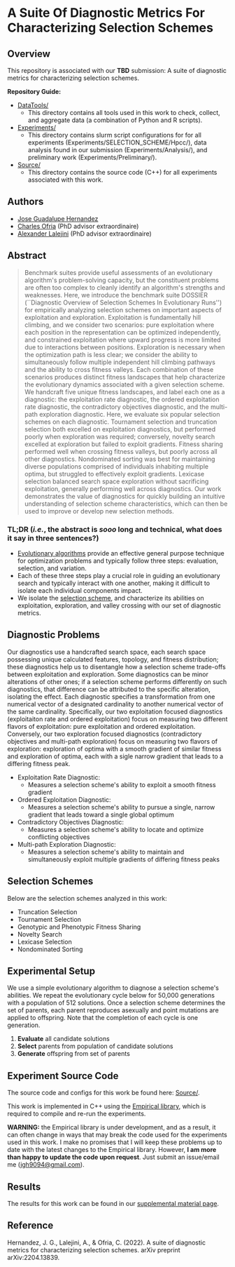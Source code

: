 # A Suite Of Diagnostic Metrics For Characterizing Selection Schemes

## Overview

This repository is associated with our **TBD** submission: A suite of diagnostic metrics for characterizing selection schemes.

**Repository Guide:**
- [DataTools/](https://github.com/jgh9094/ECJ-2022-suite-of-diagnostics-for-selection-schemes/tree/master/DataTools)
    - This directory contains all tools used in this work to check, collect, and aggregate data (a combination of Python and R scripts).
- [Experiments/](https://github.com/jgh9094/ECJ-2022-suite-of-diagnostics-for-selection-schemes/tree/master/Experiments)
    - This directory contains slurm script configurations for for all experiments (Experiments/SELECTION_SCHEME/Hpcc/), data analysis found in our submission (Experiments/Analysis/), and preliminary work (Experiments/Preliminary/).
- [Source/](https://github.com/jgh9094/ECJ-2022-suite-of-diagnostics-for-selection-schemes/tree/master/Source)
    - This directory contains the source code (C++) for all experiments associated with this work.

## Authors

- [Jose Guadalupe Hernandez](https://jgh9094.github.io/)
- [Charles Ofria](http://ofria.com) (PhD advisor extraordinaire)
- [Alexander Lalejini](https://lalejini.com/publications/) (PhD advisor extraordinaire)

## Abstract

> Benchmark suites provide useful assessments  of an evolutionary algorithm's problem-solving capacity, but the constituent problems are often too complex to cleanly identify an algorithm's strengths and weaknesses.
> Here, we introduce the benchmark suite DOSSIER (``Diagnostic Overview of Selection Schemes In Evolutionary Runs'') for empirically analyzing selection schemes on important aspects of exploitation and exploration.
> Exploitation is fundamentally hill climbing, and we consider two scenarios: pure exploitation where each position in the representation can be optimized independently, and constrained exploitation where upward progress is more limited due to interactions between positions.
> Exploration is necessary when the optimization path is less clear; we consider the ability to simultaneously follow multiple independent hill climbing pathways and the ability to cross fitness valleys.
> Each combination of these scenarios produces distinct fitness landscapes that help characterize the evolutionary dynamics associated with a given selection scheme.
> We handcraft five unique fitness landscapes, and label each one as a diagnostic: the exploitation rate diagnostic, the ordered exploitation rate diagnostic, the contradictory objectives diagnostic, and the multi-path exploration diagnostic.
> Here, we evaluate six popular selection schemes on each diagnostic.
> Tournament selection and truncation selection both excelled on exploitation diagnostics, but performed poorly when exploration was required; conversely, novelty search excelled at exploration but failed to exploit gradients.
> Fitness sharing performed well when crossing fitness valleys, but poorly across all other diagnostics.
> Nondominated sorting was best for maintaining diverse populations comprised of individuals inhabiting multiple optima, but struggled to effectively exploit gradients.
Lexicase selection balanced search space exploration without sacrificing exploitation, generally performing well across diagnostics.
> Our work demonstrates the value of diagnostics for quickly building an intuitive understanding of selection scheme characteristics, which can then be used to improve or develop new selection methods.

### TL;DR (_i.e._, the abstract is _sooo_ long and technical, what does it say in three sentences?)

- [Evolutionary algorithms](https://en.wikipedia.org/wiki/Evolutionary_algorithm) provide an effective general purpose technique for optimization problems and typically follow three steps: evaluation, selection, and variation.
- Each of these three steps play a crucial role in guiding an evolutionary search and typically interact with one another, making it difficult to isolate each individual components impact.
- We isolate the [selection scheme](https://en.wikipedia.org/wiki/Selection_(genetic_algorithm)), and characterize its abilities on exploitation, exploration, and valley crossing with our set of diagnostic metrics.

## Diagnostic Problems

Our diagnostics use a handcrafted search space, each search space possessing unique calculated features, topology, and fitness distribution; these diagnostics help us to disentangle how a selection scheme trade-offs between exploitation and exploration.
Some diagnostics can be minor alterations of other ones; if a selection scheme performs differently on such diagnostics, that difference can be attributed to the specific alteration, isolating the effect.
Each diagnostic specifies a transformation from one numerical vector of a designated cardinality to another numerical vector of the same cardinality.
Specifically, our two exploitation focused diagnostics (exploitaiton rate and ordered exploitation) focus on measuring two different flavors of exploitation: pure exploitation and ordered exploitation.
Conversely, our two exploration focused diagnostics (contradictory objectives and multi-path exploration) focus on measuring two flavors of exploration: exploration of optima with a smooth gradient of similar fitness and exploration of optima, each with a sigle narrow gradient that leads to a differing fitness peak.

- Exploitation Rate Diagnostic:
    - Measures a selection scheme's ability to exploit a smooth fitness gradient
- Ordered Exploitation Diagnostic:
    - Measures a selection scheme's ability to pursue a single, narrow gradient that leads toward a single global optimum
- Contradictory Objectives Diagnostic:
    - Measures a selection scheme's ability to locate and optimize conflicting objectives
- Multi-path Exploration Diagnostic:
    - Measures a selection scheme's ability to maintain and simultaneously exploit multiple gradients of differing fitness peaks

## Selection Schemes

Below are the selection schemes analyzed in this work:

- Truncation Selection
- Tournament Selection
- Genotypic and Phenotypic Fitness Sharing
- Novelty Search
- Lexicase Selection
- Nondominated Sorting

## Experimental Setup

We use a simple evolutionary algorithm to diagnose a selection scheme's abilities.
We repeat the evolutionary cycle below for 50,000 generations with a population of 512 solutions.
Once a selection scheme determines the set of parents, each parent reproduces asexually and point mutations are applied to offspring.
Note that the completion of each cycle is one generation.

1. **Evaluate** all candidate solutions
2. **Select** parents from population of candidate solutions
3. **Generate** offspring from set of parents

## Experiment Source Code

The source code and configs for this work be found here: [Source/](https://github.com/jgh9094/ECJ-2022-suite-of-diagnostics-for-selection-schemes/tree/master/Source).

This work is implemented in C++ using the [Empirical library](https://github.com/devosoft/Empirical), which is required to compile and re-run the experiments.

**WARNING:** the Empirical library is under development, and as a result, it can often change in ways that may break the code used for the experiments used in this work.
I make no promises that I will keep these problems up to date with the latest changes to the Empirical library.
However, **I am more than happy to update the code upon request**.
Just submit an issue/email me (jgh9094@gmail.com).

## Results

The results for this work can be found in our [supplemental material page](https://jgh9094.github.io/ECJ-2022-suite-of-diagnostics-for-selection-schemes/).

## Reference

Hernandez, J. G., Lalejini, A., & Ofria, C. (2022). A suite of diagnostic metrics for characterizing selection schemes. arXiv preprint arXiv:2204.13839.